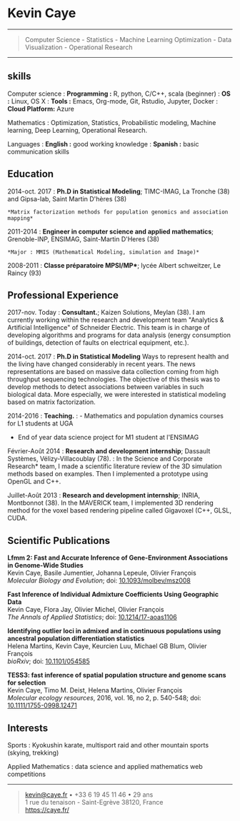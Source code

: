 Kevin Caye
============
----

> Computer Science - Statistics - Machine Learning
> Optimization - Data Visualization - Operational Research 

----

skills
-------

Computer science
: **Programming :** R, python, C/C++, scala (beginner)
: **OS :** Linux, OS X
: **Tools :** Emacs, Org-mode, Git, Rstudio, Jupyter, Docker
: **Cloud Platform:** Azure

Mathematics
: Optimization, Statistics, Probabilistic modeling, Machine learning, Deep
  Learning, Operational Research.

Languages
: **English :** good working knowledge
: **Spanish :** basic communication skills


Education
---------

2014-oct. 2017 
:   **Ph.D in Statistical Modeling**; TIMC-IMAG, La Tronche (38) and
Gipsa-lab, Saint Martin D'hères (38)

    *Matrix factorization methods for population genomics and association
    mapping*
     

2011-2014
: **Engineer in computer science and applied mathematics**;
Grenoble-INP, ENSIMAG, Saint-Martin D'Heres (38) 

    *Major : MMIS (Mathematical Modeling, simulation and Image)*
    
    
2008-2011 
:  **Classe préparatoire MPSI/MP\***; lycée Albert schweitzer, Le Raincy (93)

Professional Experience
-------------------------------

2017-nov. Today
: **Consultant.**; Kaizen Solutions, Meylan (38). I am currently working
  within the research and development team "Analytics & Artificial Intelligence"
  of Schneider Electric. This team is in charge of developing algorithms and
  programs for data analysis (energy consumption of buildings, detection of
  faults on electrical equipment, etc.).
  
2014-oct. 2017
: **Ph.D in Statistical Modeling** Ways to represent health and the living have
changed considerably in recent years. The news representations are based on
massive data collection coming from high throughput sequencing technologies. The
objective of this thesis was to develop methods to detect associations between
variables in such biological data. More especially, we were interested in
statistical modeling based on matrix factorization.

2014-2016
: **Teaching.**
: - Mathematics and population dynamics courses for L1 students at UGA
  - End of year data science project for M1 student at l'ENSIMAG

Février-Août 2014 
: **Research and development internship**; Dassault Systèmes,
Vélizy-Villacoublay (78). 
: In the Science and Corporate Research* team, I made a scientific literature
review of the 3D simulation methods based on examples. Then I implemented a
prototype using OpenGL and C++.


Juillet-Août 2013
: **Research and development internship**; INRIA, Montbonnot (38). In the
MAVERICK team, I implemented 3D rendering method for the voxel based rendering
pipeline called Gigavoxel (C++, GLSL, CUDA.


Scientific Publications
--------------------
**Lfmm 2: Fast and Accurate Inference of Gene-Environment Associations in Genome-Wide Studies**\
Kevin Caye, Basile Jumentier, Johanna Lepeule, Olivier François\
*Molecular Biology and Evolution*; doi: [10.1093/molbev/msz008](https://doi.org/10.1093/molbev/msz008) 

**Fast Inference of Individual Admixture Coefficients Using Geographic Data**\
Kevin Caye, Flora Jay, Olivier Michel, Olivier François\
*The Annals of Applied Statistics*; doi: [10.1214/17-aoas1106](https://doi.org/10.1214/17-aoas1106)

**Identifying outlier loci in admixed and in continuous populations using ancestral population differentiation statistics**\
Helena Martins, Kevin Caye, Keurcien Luu, Michael GB Blum, Olivier François\
*bioRxiv*; doi: [10.1101/054585](http://dx.doi.org/10.1101/054585)

**TESS3: fast inference of spatial population structure and genome scans for selection**\
Kevin Caye, Timo M. Deist, Helena Martins, Olivier François\
*Molecular ecology resources*, 2016, vol. 16, no 2, p. 540-548; doi: [10.1111/1755-0998.12471](http://dx.doi.org/10.1111/1755-0998.12471)

Interests
--------
Sports
: Kyokushin karate, multisport raid and other mountain sports (skying, trekking)

Applied Mathematics
: data science and applied mathematics web competitions

----

> <kevin@caye.fr> • +33 6 19 45 11 46 • 29 ans\
> 1 rue du tenaison - Saint-Egrève 38120, France\
> <https://caye.fr/>

